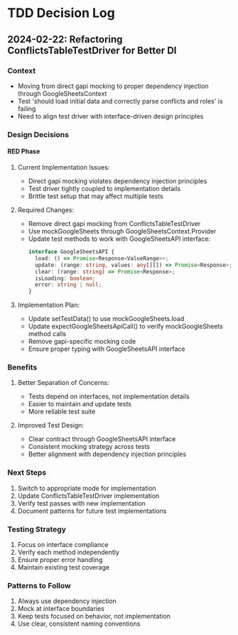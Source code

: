 # TDD Decision Log

## 2024-02-22: Refactoring ConflictsTableTestDriver for Better DI

### Context

- Moving from direct gapi mocking to proper dependency injection through GoogleSheetsContext
- Test 'should load initial data and correctly parse conflicts and roles' is failing
- Need to align test driver with interface-driven design principles

### Design Decisions

#### RED Phase

1. Current Implementation Issues:

   - Direct gapi mocking violates dependency injection principles
   - Test driver tightly coupled to implementation details
   - Brittle test setup that may affect multiple tests

2. Required Changes:

   - Remove direct gapi mocking from ConflictsTableTestDriver
   - Use mockGoogleSheets through GoogleSheetsContext.Provider
   - Update test methods to work with GoogleSheetsAPI interface:
     ```typescript
     interface GoogleSheetsAPI {
       load: () => Promise<Response<ValueRange>>;
       update: (range: string, values: any[][]) => Promise<Response>;
       clear: (range: string) => Promise<Response>;
       isLoading: boolean;
       error: string | null;
     }
     ```

3. Implementation Plan:
   - Update setTestData() to use mockGoogleSheets.load
   - Update expectGoogleSheetsApiCall() to verify mockGoogleSheets method calls
   - Remove gapi-specific mocking code
   - Ensure proper typing with GoogleSheetsAPI interface

### Benefits

1. Better Separation of Concerns:

   - Tests depend on interfaces, not implementation details
   - Easier to maintain and update tests
   - More reliable test suite

2. Improved Test Design:
   - Clear contract through GoogleSheetsAPI interface
   - Consistent mocking strategy across tests
   - Better alignment with dependency injection principles

### Next Steps

1. Switch to appropriate mode for implementation
2. Update ConflictsTableTestDriver implementation
3. Verify test passes with new implementation
4. Document patterns for future test implementations

### Testing Strategy

1. Focus on interface compliance
2. Verify each method independently
3. Ensure proper error handling
4. Maintain existing test coverage

### Patterns to Follow

1. Always use dependency injection
2. Mock at interface boundaries
3. Keep tests focused on behavior, not implementation
4. Use clear, consistent naming conventions
